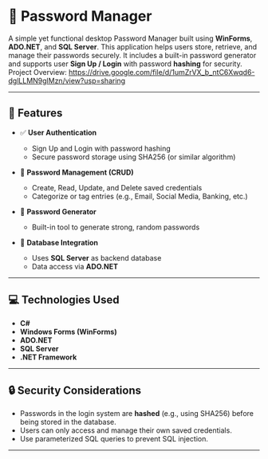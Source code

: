 # 🔐 Password Manager

A simple yet functional desktop Password Manager built using **WinForms**, **ADO.NET**, and **SQL Server**. This application helps users store, retrieve, and manage their passwords securely. It includes a built-in password generator and supports user **Sign Up / Login** with password **hashing** for security.
Project Overview: https://drive.google.com/file/d/1umZrVX_b_ntC6Xwqd6-dglLLMN9glMzn/view?usp=sharing

---

## 🧰 Features

- ✅ **User Authentication**
  - Sign Up and Login with password hashing
  - Secure password storage using SHA256 (or similar algorithm)

- 🔐 **Password Management (CRUD)**
  - Create, Read, Update, and Delete saved credentials
  - Categorize or tag entries (e.g., Email, Social Media, Banking, etc.)

- 🔄 **Password Generator**
  - Built-in tool to generate strong, random passwords

- 📁 **Database Integration**
  - Uses **SQL Server** as backend database
  - Data access via **ADO.NET**

---

## 💻 Technologies Used

- **C#**
- **Windows Forms (WinForms)**
- **ADO.NET**
- **SQL Server**
- **.NET Framework**


---

## 🔒 Security Considerations

- Passwords in the login system are **hashed** (e.g., using SHA256) before being stored in the database.
- Users can only access and manage their own saved credentials.
- Use parameterized SQL queries to prevent SQL injection.

---


